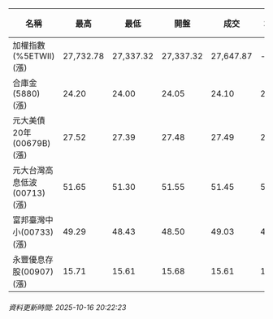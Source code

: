 | 名稱 | 最高 | 最低 | 開盤 | 成交 | 均價 | 成交金額(億) | 昨收 | 漲跌幅 | 漲跌 | 總量 | 昨量 | 振幅 |
| -------- | -------- | -------- | -------- |-------- | -------- | -------- |-------- |-------- |-------- | -------- | -------- |-------- |
|加權指數(%5ETWII) (漲)|27,732.78|27,337.32|27,337.32|27,647.87|-|5,473.50|27,275.71|1.36%|372.16|8,955,868|0|1.45%|
|合庫金(5880) (漲)|24.20|24.00|24.05|24.10|24.10|1.60|23.95|0.63%|0.15|6,653|9,027|0.84%|
|元大美債20年(00679B) (漲)|27.52|27.39|27.48|27.49|27.46|6.06|27.44|0.18%|0.05|22,074|61,832|0.47%|
|元大台灣高息低波(00713) (漲)|51.65|51.30|51.55|51.45|51.48|5.48|51.25|0.39%|0.20|10,651|8,209|0.68%|
|富邦臺灣中小(00733) (漲)|49.29|48.43|48.50|49.03|48.98|0.980|48.20|1.72%|0.83|2,001|977|1.78%|
|永豐優息存股(00907) (漲)|15.71|15.61|15.68|15.61|15.67|0.090|15.54|0.45%|0.07|576|976|0.64%|
###### 資料更新時間: 2025-10-16 20:22:23